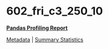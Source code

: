 # 602_fri_c3_250_10

[**Pandas Profiling Report**](../docs_sources/profile/602_fri_c3_250_10.html)

[Metadata](metadata.yaml) | [Summary Statistics](summary_stats.csv)

